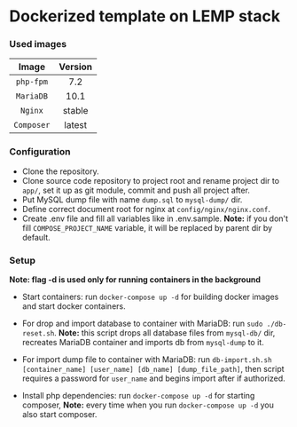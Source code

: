 Dockerized template on LEMP stack
=================================

### Used images ###

|     Image     |    Version    |
|     :---:     |     :---:     |
|   `php-fpm`   |      7.2      |
|   `MariaDB`   |     10.1      |
|    `Nginx`    |    stable     |
|   `Composer`  |    latest     |

### Configuration ###

 * Clone the repository.
 * Clone source code repository to project root and rename project dir to `app/`, set it up as git module, commit and 
 push all project after.
 * Put MySQL dump file with name `dump.sql` to `mysql-dump/` dir.
 * Define correct document root for nginx at `config/nginx/nginx.conf`.
 * Create .env file and fill all variables like in .env.sample. **Note:** if you don't fill `COMPOSE_PROJECT_NAME` 
 variable, it will be replaced by parent dir by default.
 
### Setup ###
 
 **Note: flag -d is used only for running containers in the background**
 
 * Start containers: run `docker-compose up -d` for building docker images and start docker containers.
 
 * For drop and import database to container with MariaDB: run `sudo ./db-reset.sh`.
 **Note:** this script drops all database files from `mysql-db/` dir, recreates MariaDB container and imports db from
 `mysql-dump` to it.
 
 * For import dump file to container with MariaDB: run `db-import.sh.sh [container_name] [user_name] [db_name]
 [dump_file_path]`, then script requires a password for `user_name` and begins import after if authorized.
 
 * Install php dependencies: run `docker-compose up -d` for starting composer, **Note:** every time when you run
 `docker-compose up -d` you also start composer.